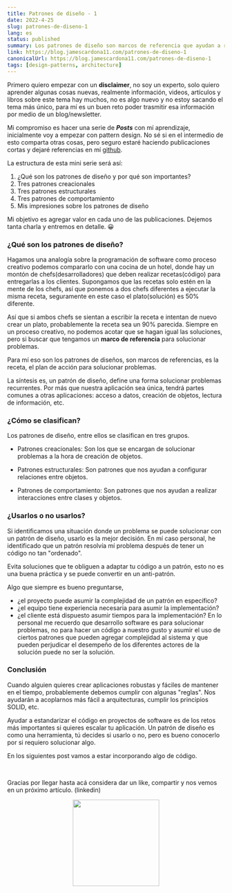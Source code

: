 ```yaml
---
title: Patrones de diseño - 1
date: 2022-4-25
slug: patrones-de-diseno-1
lang: es
status: published
summary: Los patrones de diseño son marcos de referencia que ayudan a resolver problemas recurrentes en el desarrollo de software.
link: https://blog.jamescardona11.com/patrones-de-diseno-1
canonicalUrl: https://blog.jamescardona11.com/patrones-de-diseno-1
tags: [design-patterns, architecture]
---
```


Primero quiero empezar con un **disclaimer**, no soy un experto, solo quiero aprender algunas cosas nuevas, realmente información, videos, artículos y libros sobre este tema hay muchos, no es algo nuevo y no estoy sacando el tema más único, para mí es un buen reto poder trasmitir esa información por medio de un blog/newsletter.

Mi compromiso es hacer una serie de **_Posts_** con mí aprendizaje, inicialmente voy a empezar con pattern design. No sé si en el intermedio de esto comparta otras cosas, pero seguro estaré haciendo publicaciones cortas y dejaré referencias en mí [github](https://github.com/jamescardona11).

La estructura de esta mini serie será así:

1. ¿Qué son los patrones de diseño y por qué son importantes?
2. Tres patrones creacionales
3. Tres patrones estructurales
4. Tres patrones de comportamiento
5. Mis impresiones sobre los patrones de diseño

Mi objetivo es agregar valor en cada uno de las publicaciones.
Dejemos tanta charla y entremos en detalle. 😀

### ¿Qué son los patrones de diseño?

Hagamos una analogía sobre la programación de software como proceso creativo podemos compararlo con una cocina de un hotel, donde hay un montón de chefs(desarrolladores) que deben realizar recetas(código) para entregarlas a los clientes.
Supongamos que las recetas solo estén en la mente de los chefs, así que ponemos a dos chefs diferentes a ejecutar la misma receta, seguramente en este caso el plato(solución) es 50% diferente.

Así que si ambos chefs se sientan a escribir la receta e intentan de nuevo crear un plato, probablemente la receta sea un 90% parecida. Siempre en un proceso creativo, no podemos acotar que se hagan igual las soluciones, pero si buscar que tengamos un **marco de referencia** para solucionar problemas.

Para mí eso son los patrones de diseños, son marcos de referencias, es la receta, el plan de acción para solucionar problemas.

La síntesis es, un patrón de diseño, define una forma solucionar problemas recurrentes. Por más que nuestra aplicación sea única, tendrá partes comunes a otras aplicaciones: acceso a datos, creación de objetos, lectura de información, etc.

### ¿Cómo se clasifican?

Los patrones de diseño, entre ellos se clasifican en tres grupos.

- Patrones creacionales: Son los que se encargan de solucionar problemas a la hora de creación de objetos.

- Patrones estructurales: Son patrones que nos ayudan a configurar relaciones entre objetos.

- Patrones de comportamiento: Son patrones que nos ayudan a realizar interacciones entre clases y objetos.

### ¿Usarlos o no usarlos?

Si identificamos una situación donde un problema se puede solucionar con un patrón de diseño, usarlo es la mejor decisión. En mí caso personal, he identificado que un patrón resolvía mí problema después de tener un código no tan "ordenado".

Evita soluciones que te obliguen a adaptar tu código a un patrón, esto no es una buena práctica y se puede convertir en un anti-patrón.

Algo que siempre es bueno preguntarse,

- ¿el proyecto puede asumir la complejidad de un patrón en específico?
- ¿el equipo tiene experiencia necesaria para asumir la implementación?
- ¿el cliente está dispuesto asumir tiempos para la implementación?
  En lo personal me recuerdo que desarrollo software es para solucionar problemas, no para hacer un código a nuestro gusto y asumir el uso de ciertos patrones que pueden agregar complejidad al sistema y que pueden perjudicar el desempeño de los diferentes actores de la solución puede no ser la solución.

### Conclusión

Cuando alguien quieres crear aplicaciones robustas y fáciles de mantener en el tiempo, probablemente debemos cumplir con algunas "reglas". Nos ayudarán a acoplarnos más fácil a arquitecturas, cumplir los principios SOLID, etc.

Ayudar a estandarizar el código en proyectos de software es de los retos más importantes si quieres escalar tu aplicación. Un patrón de diseño es como una herramienta, tú decides si usarlo o no, pero es bueno conocerlo por si requiero solucionar algo.

En los siguientes post vamos a estar incorporando algo de código.

&nbsp;
&nbsp;
&nbsp;

Gracias por llegar hasta acá considera dar un like, compartir y nos vemos en un próximo artículo. (linkedin)

<p align="center" width="100%">
  <img src="https://i.imgur.com/q7fqQHS.gif" width="200" />
</p>
